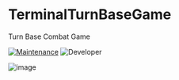 # TerminalTurnBaseGame
Turn Base Combat Game

[![Maintenance](https://img.shields.io/badge/Maintained%3F-yes-green.svg)](https://GitHub.com/Naereen/StrapDown.js/graphs/commit-activity)
![Developer](https://img.shields.io/badge/Developer-ChristianJude23-blue)


![image](https://github.com/ChristianJude23/TerminalTurnBaseGame/assets/152279955/3d5039c0-46a7-40c5-80ac-93f35b5f870e)

